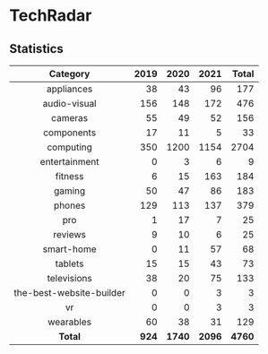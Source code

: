 # TechRadar

## Statistics

|         Category         |    2019 |     2020 |     2021 |    Total |
|:------------------------:|--------:|---------:|---------:|---------:|
|        appliances        |      38 |       43 |       96 |      177 |
|       audio-visual       |     156 |      148 |      172 |      476 |
|         cameras          |      55 |       49 |       52 |      156 |
|        components        |      17 |       11 |        5 |       33 |
|        computing         |     350 |     1200 |     1154 |     2704 |
|      entertainment       |       0 |        3 |        6 |        9 |
|         fitness          |       6 |       15 |      163 |      184 |
|          gaming          |      50 |       47 |       86 |      183 |
|          phones          |     129 |      113 |      137 |      379 |
|           pro            |       1 |       17 |        7 |       25 |
|         reviews          |       9 |       10 |        6 |       25 |
|        smart-home        |       0 |       11 |       57 |       68 |
|         tablets          |      15 |       15 |       43 |       73 |
|       televisions        |      38 |       20 |       75 |      133 |
| the-best-website-builder |       0 |        0 |        3 |        3 |
|            vr            |       0 |        0 |        3 |        3 |
|        wearables         |      60 |       38 |       31 |      129 |
|        **Total**         | **924** | **1740** | **2096** | **4760** |
